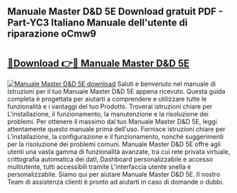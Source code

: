 ## Manuale Master D&D 5E Download gratuit PDF - Part-YC3 Italiano Manuale dell'utente di riparazione oCmw9

# <h2><a href="http://dfcld7f.blite.top/?on=Manuale+Master+D%26D+5E">🔗Download 👉🔴 Manuale Master D&D 5E</a></h2>

[![Manuale Master D&D 5E download](https://i.imgur.com/lujVjoI.png)](http://dfcld7f.blite.top/?on=Manuale+Master+D%26D+5E)
Saluti e benvenuto nel manuale di Istruzioni per il tuo Manuale Master D&D 5E appena ricevuto. Questa guida completa è progettata per aiutarti a comprendere e utilizzare tutte le funzionalità e i vantaggi del tuo Prodotto. Troverai istruzioni chiare per L'installazione, il funzionamento, la manutenzione e la risoluzione dei problemi. Per ottenere il massimo dal tuo Manuale Master D&D 5E, leggi attentamente questo manuale prima dell'uso. Fornisce istruzioni chiare per L'installazione, la configurazione e il funzionamento, nonché suggerimenti per la risoluzione dei problemi comuni. Manuale Master D&D 5E offre agli utenti una vasta gamma di funzionalità avanzate, tra cui rete privata virtuale, crittografia automatica dei dati, Dashboard personalizzabile e accesso multiutente, tutti accessibili tramite L'interfaccia utente snella e personalizzabile. Siamo qui per aiutare Manuale Master D&D 5E. Il nostro Team di assistenza clienti è pronto ad aiutarti in caso di domande o dubbi.
